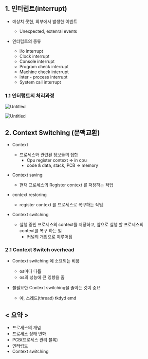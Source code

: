## 1. 인터럽트(interrupt)

- 예상치 못한, 외부에서 발생한 이벤트
  
  - Unexpected, extenral events

- 인터럽트의 종류
  
  - i/o interrupt
  - Clock interrupt
  - Console interrupt
  - Program check interrupt
  - Machine check interrupt
  - inter - process interrupt
  - System call interrupt

### 1.1 인터럽트의 처리과정

![Untitled](https://s3-us-west-2.amazonaws.com/secure.notion-static.com/2c024352-185a-468c-a933-ded767e7b05a/Untitled.png)

![Untitled](https://s3-us-west-2.amazonaws.com/secure.notion-static.com/ff801f03-7919-47d2-9657-83c6aeff42e1/Untitled.png)

## 2. Context Switching (문맥교환)

- Context
  
  - 프로세스와 관련된 정보들의 집합
    - Cpu register context ⇒ in cpu
    - code & data, stack, PCB ⇒ memory

- Context saving
  
  - 현재 프로세스의 Register context 를 저장하는 작업

- context restoring
  
  - register context 를 프로세스로 복구하는 작업

- Context switching
  
  - 실행 중인 프로세스의 context를 저장하고, 앞으로 실행 할 프로세스의 context를 복구 하는 일
    - 커널의 개입으로 이루어짐

### 2.1 Context Switch overhead

- Context switching 에 소요되는 비용
  
  - os마다 다름
  - os의 성능에 큰 영향을 줌

- 불필요한 Context switching을 줄이는 것이 중요
  
  - 예, 스레드(thread) tkdyd emd

## < 요약 >

- 프로세스의 개념
- 프로세스 상태 변화
- PCB(프로세스 관리 블록)
- 인터럽트
- Context switching
